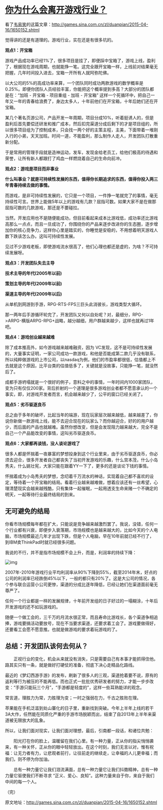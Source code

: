 # [你为什么会离开游戏行业？](https://www.cnblogs.com/charlesblc/p/6240870.html)

看了[韦易笑](https://www.zhihu.com/people/skywind3000)的这篇文章：<http://games.sina.com.cn/zl/duanpian/2015-04-16/1650152.shtml>

 

觉得讲的还是有道理的。游戏行业，实在还是有很多坑的。

 

**观点1：开宝箱**

游戏产品成功率已经1%了，很多项目是挂了，即便踩中宝箱了，游戏上线，盈利了，根据现在游戏周期，也就能挣一笔。这完全跟开宝箱一样，上线前对结果毫无把握，几年时间投入进去，宝箱一开所有人就阿弥陀佛。

以大公司的5%的高成功率来算，一个团队同时成功两款游戏的数学概率是0.25%。即便你团队人员经验丰富，你能把这个概率提到多高？大部分的团队都是在：“加班 - 开宝箱 - 项目重组 - 加班 - 开宝箱” 这样一个死循环中，把自己一年又一年的青春给浪费了，身边太多人，十年前他们在开宝箱，十年后她们还在开宝箱。

某几个著名页游公司，产品开发一年周期，项目分成10%，听着挺诱人的，但是盈利后首先要偿还研发和推广成本，然后扣完渠道分成后剩下的才是项目组的，所以很多项目组为了控制成本，只会找一两个好的主策主程，主美，下面带着一堆刚入行的小弟，天天加班。时间一道，不能盈利，那么制作人走人，开发团队打散重新分配。

 

于是常用的管理手段就是造神运动，发车，发现金给老员工，给他们极高的待遇和荣誉，让所有新人都跟打了鸡血一样燃烧着自己的生命向前冲。

 

**观点2：游戏是项目而非事业**

**什么叫事业？就是可持续性发展的东西，值得你长期追求的东西，值得你投入两三年青春持续去做的事情。**

 

而游戏，是非可持续性发展的，它只是一个项目，一件挣一笔就完了的事情，毫无持续性可言。世界上能做5年以上的游戏有几款？屈指可数。如果大家不是在做那屈指可数的几款游戏，那还是不要碰拉。

 

当然，开发应用也不是随便能成功，但目前看起来成本比游戏低，成功率还比游戏高那么一点点，而且一旦成功了，你围绕你的产品来逐步改进你的生态圈，逐步增加你的核心竞争力，这样你心里是踏实的，你睡觉是安稳的，不用想着明天游戏人数下跌该怎么办。这叫可持续性发展。

见过不少游戏老板，即使游戏流水很高了，他们心理也都还是虚的，为啥？不可持续发展呀。

 

**观点3：开发团队失去主导**

 

**技术主导的年代(2005年以前)**

**策划主导的年代(2009年以前)**

**渠道主导的年代(2009年以后)**

 

从单机到网游到手游，RPG-RTS-FPS三巨头此消彼长，游戏类型大循环。

那一两年后手游循环轮完了，开发团队又何以自处呢？对，最细分，RPG->ARPG-横版ARPG-RPG+战略，越分越细，用户群越来越少，这样也就再过1年吧。

 

 

**观点4：游戏创业越来越难**

 

除了成本推高外，如今游戏越来越难融资，因为 VC发现，这不是可持续性发展的，大量事实证明，一家公司成功一款游戏，和他是否能成第二款几乎没有联系，所以纯粹做游戏的上市公司，以nasdaq为例，他们的市盈率都很低，估值都上不去就是这个原因，比平台类的估值低多了，关键就是没故事，只能挣一笔，就没然后了。

 

成都手游坍塌就是一个很好的例子，意料之中的事情，一年时间内1000家团队，变为只有仅仅200家。背后折射的一个道理是很多游戏创业者都不愿意承认的一个事实，即，对游戏开发者而言，机会越来越少了，公平的窗口已经关闭了。

 

**观点5：劣币驱逐良币**

总之由于多年的破坏，比起当年的端游，现在玩家层次越来越低，越来越差了，你说你新做一款游戏上线，能不去迎合现在的玩家么？而你越迎合，好的的用户越少，而后面的产品也就越难。虽然你想改变，但是会发现阻力越来越大，完全不是自己一个产品能改变的事情，这叫劣币驱逐良币。

 

**观点6：大家都再谈钱，没人谈论游戏了**

很多人都是怀揣着一夜暴富的梦想投身到这个行业里来，由于劣币驱逐良币，你必须去迎合，很多开发者自己都丧失了当初开发游戏的乐趣，什么宫本茂，什么小岛秀夫，什么姚壮宪，大家只能在跟着YY一下了，更多的还是谈论下钱的事情。

怀揣着成为小岛秀夫的梦想，念叨着千万流水的神话，实现着自己都不喜欢的设定，等待着一个开宝箱的结局。看着行业越来越难做，想着应该还有一丝希望，心理清楚现实会越来越残酷，只有集体一起催眠，一起用透支生命来赌一个不确定的明天，一起等待行业最终结局的到来。

 

 

## **无可避免的结局**

你看市场规模每年都在扩大，只能说是竞争越来越激烈罢了。我说，没错，任何一个行业都有兴衰，即便步入衰落期，市场规模也是越来越大的，比如今天的个人电脑，市场规模最近几年才出现下跌，但是个人电脑，早在10年前就已经不行了，到IBM卖ThinkPad时就已经很多问题。

我说的不行，并不是指市场规模不会上升，而是，利润率的持续下降：

![img](https://images2015.cnblogs.com/blog/899685/201701/899685-20170101115332867-1445868250.png)

 

2007年-2010年游戏行业平均利润率从90%下降到55%，截至2014年末，好点的公司的利润率已经跌倒45%以下，一般的都只有20%了。这是大公司的情况，各个参与联合运营小公司更惨，渠道的分成比逐年降低，已经让她们在渠道面前毫无尊严了。

 

任何一个行业都是一样的发展规律，十年前开发组的日子好过的一塌糊涂，十年后开发游戏的还不如玩游戏的。

随便一个做工会的，三千万的月流水很正常，而且寿命比游戏长，各个渠道争相追捧，游戏要搞活动要放号，现在不当要求渠道，还要求着工会了。游戏要做得好，还要看工会愿不愿意推。也就是做游戏的要求着玩游戏的了。

 

 

## **总结：开发团队该何去何从？**

　　正视行业的变化，机会从来就没有消失，只是需要自己有本事才能抓得住他。路其实只有一条，就是做好打硬仗的准备，彻底下决心走精品化路线。

 

最近的《梦幻西游手游》的发布，刷新了很多人的三观，渠道抢着要不说，原有的返利等行为被压的不能再低。而也正式一批批优秀研发者的努力，才能一步步改变：“手游只能玩三个月”，“手游都是轻度的”，这样一些耳熟能详的观念。

 

常言道，理胜力为常，力胜理为变；一时之强弱在力，千古之胜败在理。

 

苹果能在手机泛滥到处山寨化的日子里，重新找到突破。今年上半年上线的若干3A大作，任然能在同质化严重的手游市场脱颖而出，结束了自2013年上半年来渠道被无限放大的乱象。

 

所以，让我们面对现实，让我们面对理想，最后，引南都一段话，和诸位共勉：

　　阳光打在你的脸上，温暖留在我们心里。有一种力量，正从你的指尖悄悄袭来，有一种关怀，正从你的眼中轻轻放出。在这个时刻，我们无言以对，惟有祝福：让无力者有力，让悲观者前行，让往前走的继续走，让幸福的人儿更幸福；而我们，则不停为你加油。

　　总有一种力量它让我们泪流满面，总有一种力量它让我们抖擞精神，总有一种力量它驱使我们不断寻求 “正义、爱心、良知”。这种力量来自于你，来自于我们中间的每一个人。

 

（完）

原文地址：<http://games.sina.com.cn/zl/duanpian/2015-04-16/1650152.shtml>